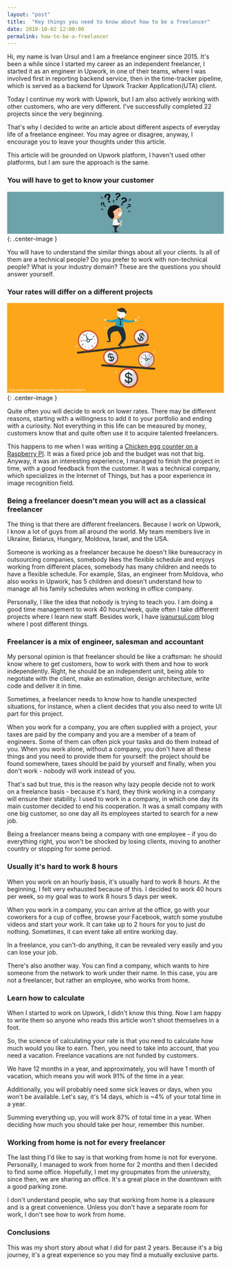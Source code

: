 ```yaml
---
layout: "post"
title:  "Key things you need to know about how to be a freelancer"
date: 2018-10-02 12:00:00
permalink: how-to-be-a-freelancer
---
```


Hi, my name is Ivan Ursul and I am a freelance engineer since 2015. It's been a while since I started my career as an independent freelancer, I started it as an engineer in Upwork, in one of their teams, where I was involved first in reporting backend service, then in the time-tracker pipeline, which is served as a backend for Upwork Tracker Application(UTA) client. 

Today I continue my work with Upwork, but I am also actively working with other customers, who are very different. I've successfully completed 22 projects since the very beginning.

That's why I decided to write an article about different aspects of everyday life of a freelance engineer. You may agree or disagree, anyway, I encourage you to leave your thoughts under this article.

This article will be grounded on Upwork platform, I haven't used other platforms, but I am sure the approach is the same.

### <a href="#understand_customer" name="understand_customer"><i class="fa fa-link anchor" aria-hidden="true"></i></a> You will have to get to know your customer

![](assets/images/freelancer/customer.png){: .center-image }

You will have to understand the similar things about all your clients. Is all of them are a technical people? Do you prefer to work with non-technical people? What is your industry domain? These are the questions you should answer yourself.

### <a href="#different_rates" name="different_rates"><i class="fa fa-link anchor" aria-hidden="true"></i></a> Your rates will differ on a different projects

![](assets/images/freelancer/hourly-rate.jpg){: .center-image }

Quite often you will decide to work on lower rates. There may be different reasons, starting with a willingness to add it to your portfolio and ending with a curiosity. Not everything in this life can be measured by money, customers know that and quite often use it to acquire talented freelancers.

This happens to me when I was writing a [Chicken egg counter on a Raspberry PI](https://ivanursul.com/counting-eggs-in-opencv). It was a fixed price job and the budget was not that big. Anyway, it was an interesting experience, I managed to finish the project in time, with a good feedback from the customer. It was a technical company, which specializes in the Internet of Things, but has a poor experience in image recognition field. 


### <a href="#freelancer" name="freelancer"><i class="fa fa-link anchor" aria-hidden="true"></i></a> Being a freelancer doesn't mean you will act as a classical freelancer

The thing is that there are different freelancers. Because I work on Upwork, I know a lot of guys from all around the world. My team members live in Ukraine, Belarus, Hungary, Moldova, Israel, and the USA.

Someone is working as a freelancer because he doesn't like bureaucracy in outsourcing companies, somebody likes the flexible schedule and enjoys working from different places, somebody has many children and needs to have a flexible schedule. For example, Stas, an engineer from Moldova, who also works in Upwork, has 5 children and doesn't understand how to manage all his family schedules when working in office company.

Personally, I like the idea that nobody is trying to teach you. I am doing a good time management to work 40 hours/week, quite often I take different projects where I learn new staff. Besides work, I have [ivanursul.com](https://ivanursul.com) blog where I post different things.

### <a href="#mix" name="mix"><i class="fa fa-link anchor" aria-hidden="true"></i></a> Freelancer is a mix of engineer, salesman and accountant

My personal opinion is that freelancer should be like a craftsman: he should know where to get customers, how to work with them and how to work independently. Right, he should be an independent unit, being able to negotiate with the client, make an estimation, design architecture, write code and deliver it in time. 

Sometimes, a freelancer needs to know how to handle unexpected situations, for instance, when a client decides that you also need to write UI part for this project. 

When you work for a company, you are often supplied with a project, your taxes are paid by the company and you are a member of a team of engineers. Some of them can often pick your tasks and do them instead of you. 
When you work alone, without a company, you don't have all these things and you need to provide them for yourself: the project should be found somewhere, taxes should be paid by yourself and finally, when you don't work - nobody will work instead of you. 

That's sad but true, this is the reason why lazy people decide not to work on a freelance basis - because it's hard, they think working in a company will ensure their stability. I used to work in a company, in which one day its main customer decided to end his cooperation. It was a small company with one big customer, so one day all its employees started to search for a new job.

Being a freelancer means being a company with one employee - if you do everything right, you won't be shocked by losing clients, moving to another country or stopping for some period.

### <a href="#8hours" name="8hours"><i class="fa fa-link anchor" aria-hidden="true"></i></a> Usually it's hard to work 8 hours

When you work on an hourly basis, it's usually hard to work 8 hours. At the beginning, I felt very exhausted because of this. I decided to work 40 hours per week, so my goal was to work 8 hours 5 days per week. 

When you work in a company, you can arrive at the office, go with your coworkers for a cup of coffee, browse your Facebook, watch some youtube videos and start your work. It can take up to 2 hours for you to just do nothing. Sometimes, it can event take all entire working day. 

In a freelance, you can't-do anything, it can be revealed very easily and you can lose your job.

There's also another way. You can find a company, which wants to hire someone from the network to work under their name. In this case, you are not a freelancer, but rather an employee, who works from home.

### <a href="#learn" name="learn"><i class="fa fa-link anchor" aria-hidden="true"></i></a> Learn how to calculate

When I started to work on Upwork, I didn't know this thing. Now I am happy to write them so anyone who reads this article won't shoot themselves in a foot. 

So, the science of calculating your rate is that you need to calculate how much would you like to earn. Then, you need to take into account, that you need a vacation. Freelance vacations are not funded by customers.

We have 12 months in a year, and approximately, you will have 1 month of vacation, which means you will work 91% of the time in a year.

Additionally, you will probably need some sick leaves or days, when you won't be available. Let's say, it's 14 days, which is ~4% of your total time in a year.

Summing everything up, you will work 87% of total time in a year. When deciding how much you should take per hour, remember this number. 

### <a href="#wfh" name="wfh"><i class="fa fa-link anchor" aria-hidden="true"></i></a> Working from home is not for every freelancer

The last thing I'd like to say is that working from home is not for everyone. Personally, I managed to work from home for 2 months and then I decided to find some office. Hopefully, I met my groupmates from the university, since then, we are sharing an office. It's a great place in the downtown with a good parking zone.

I don't understand people, who say that working from home is a pleasure and is a great convenience. Unless you don't have a separate room for work, I don't see how to work from home.

### <a href="#conclusions" name="conclusions"><i class="fa fa-link anchor" aria-hidden="true"></i></a> Conclusions

This was my short story about what I did for past 2 years. Because it's a big journey, it's a great experience so you may find a mutually exclusive parts. 

